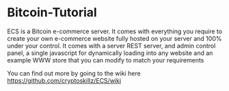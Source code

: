 # Bitcoin-Tutorial


ECS is a Bitcoin e-commerce server.  It comes with everything you require to create your own e-commerce website fully hosted on your server and 100% under your control.  It comes with a server REST server, and admin control panel, a single javascript for dynamically loading into any website and an example WWW store that you can modify to match your requirements

You can find out more by going to the wiki here https://github.com/cryptoskillz/ECS/wiki

